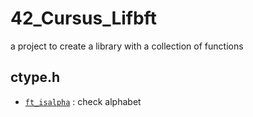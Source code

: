 # 42_Cursus_Lifbft
a project to create a library with a collection of functions

## ctype.h
* [`ft_isalpha`](ft_isalpha.c)  : check alphabet